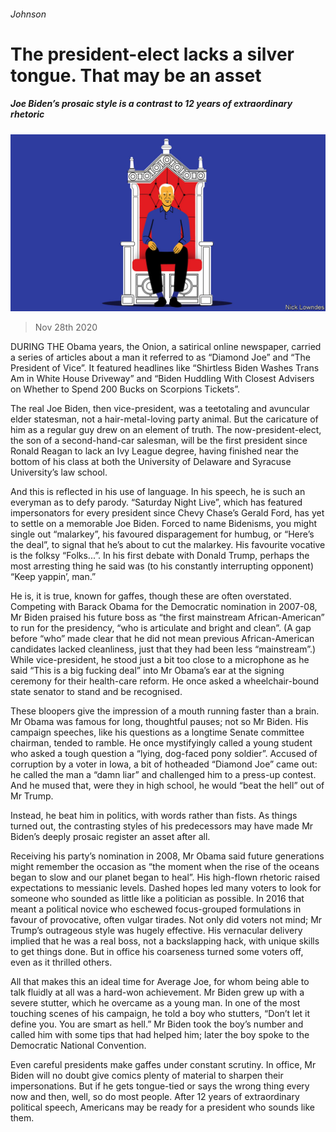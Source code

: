 ###### Johnson

# The president-elect lacks a silver tongue. That may be an asset 

##### Joe Biden’s prosaic style is a contrast to 12 years of extraordinary rhetoric 

![image](images/20201128_BKD001_0.jpg) 

> Nov 28th 2020 

DURING THE Obama years, the Onion, a satirical online newspaper, carried a series of articles about a man it referred to as “Diamond Joe” and “The President of Vice”. It featured headlines like “Shirtless Biden Washes Trans Am in White House Driveway” and “Biden Huddling With Closest Advisers on Whether to Spend 200 Bucks on Scorpions Tickets”.

The real Joe Biden, then vice-president, was a teetotaling and avuncular elder statesman, not a hair-metal-loving party animal. But the caricature of him as a regular guy drew on an element of truth. The now-president-elect, the son of a second-hand-car salesman, will be the first president since Ronald Reagan to lack an Ivy League degree, having finished near the bottom of his class at both the University of Delaware and Syracuse University’s law school.


And this is reflected in his use of language. In his speech, he is such an everyman as to defy parody. “Saturday Night Live”, which has featured impersonators for every president since Chevy Chase’s Gerald Ford, has yet to settle on a memorable Joe Biden. Forced to name Bidenisms, you might single out “malarkey”, his favoured disparagement for humbug, or “Here’s the deal”, to signal that he’s about to cut the malarkey. His favourite vocative is the folksy “Folks...”. In his first debate with Donald Trump, perhaps the most arresting thing he said was (to his constantly interrupting opponent) “Keep yappin’, man.”

He is, it is true, known for gaffes, though these are often overstated. Competing with Barack Obama for the Democratic nomination in 2007-08, Mr Biden praised his future boss as “the first mainstream African-American” to run for the presidency, “who is articulate and bright and clean”. (A gap before “who” made clear that he did not mean previous African-American candidates lacked cleanliness, just that they had been less “mainstream”.) While vice-president, he stood just a bit too close to a microphone as he said “This is a big fucking deal” into Mr Obama’s ear at the signing ceremony for their health-care reform. He once asked a wheelchair-bound state senator to stand and be recognised.

These bloopers give the impression of a mouth running faster than a brain. Mr Obama was famous for long, thoughtful pauses; not so Mr Biden. His campaign speeches, like his questions as a longtime Senate committee chairman, tended to ramble. He once mystifyingly called a young student who asked a tough question a “lying, dog-faced pony soldier”. Accused of corruption by a voter in Iowa, a bit of hotheaded “Diamond Joe” came out: he called the man a “damn liar” and challenged him to a press-up contest. And he mused that, were they in high school, he would “beat the hell” out of Mr Trump.

Instead, he beat him in politics, with words rather than fists. As things turned out, the contrasting styles of his predecessors may have made Mr Biden’s deeply prosaic register an asset after all.

Receiving his party’s nomination in 2008, Mr Obama said future generations might remember the occasion as “the moment when the rise of the oceans began to slow and our planet began to heal”. His high-flown rhetoric raised expectations to messianic levels. Dashed hopes led many voters to look for someone who sounded as little like a politician as possible. In 2016 that meant a political novice who eschewed focus-grouped formulations in favour of provocative, often vulgar tirades. Not only did voters not mind; Mr Trump’s outrageous style was hugely effective. His vernacular delivery implied that he was a real boss, not a backslapping hack, with unique skills to get things done. But in office his coarseness turned some voters off, even as it thrilled others.

All that makes this an ideal time for Average Joe, for whom being able to talk fluidly at all was a hard-won achievement. Mr Biden grew up with a severe stutter, which he overcame as a young man. In one of the most touching scenes of his campaign, he told a boy who stutters, “Don’t let it define you. You are smart as hell.” Mr Biden took the boy’s number and called him with some tips that had helped him; later the boy spoke to the Democratic National Convention.

Even careful presidents make gaffes under constant scrutiny. In office, Mr Biden will no doubt give comics plenty of material to sharpen their impersonations. But if he gets tongue-tied or says the wrong thing every now and then, well, so do most people. After 12 years of extraordinary political speech, Americans may be ready for a president who sounds like them.

